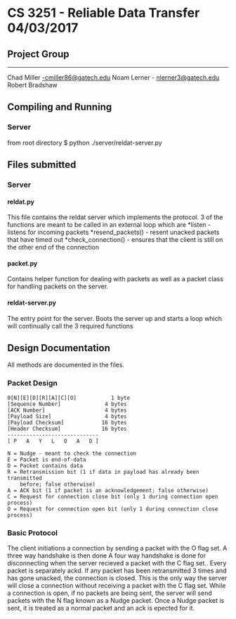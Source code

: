 # CS 3251 - Reliable Data Transfer 04/03/2017
## Project Group
--------------------------------
Chad Miller -cmiller86@gatech.edu
Noam Lerner - nlerner3@gatech.edu
Robert Bradshaw

## Compiling and Running

### Server
from root directory
    $ python ./server/reldat-server.py
## Files submitted

### Server
#### reldat.py
This file contains the reldat server which implements the protocol. 3 of the functions are meant to be called in
an external loop which are
 *listen - listens for incoming packets
 *resend_packets() - resent unacked packets that have timed out
 *check_connection() - ensures that the client is still on the other end of the connection

#### packet.py
Contains helper function for dealing with packets as well as a packet class for handling packets on the server.

#### reldat-server.py
The entry point for the server. Boots the server up and starts a loop which will continually call the 3 required functions

## Design Documentation

All methods are documented in the files.

### Packet Design
    0[N][E][D][R][A][C][O]           1 byte
    [Sequence Number]              4 bytes
    [ACK Number]                   4 bytes
    [Payload Size]                 4 bytes
    [Payload Checksum]            16 bytes
    [Header Checksum]             16 bytes
    -----------------------------
    [ P   A   Y   L   O   A   D ]

    N = Nudge - meant to check the connection
    E = Packet is end-of-data
    D = Packet contains data
    R = Retransmission bit (1 if data in payload has already been transmitted
        before; false otherwise)
    A = ACK bit (1 if packet is an acknowledgement; false otherwise)
    C = Request for connection close bit (only 1 during connection open process)
    O = Request for connection open bit (only 1 during connection close process)

### Basic Protocol
The client initiations a connection by sending a packet with the O flag set. A three way handshake is then done
A four way handshake is done for disconnecting when the server recieved a packet with the C flag set..
Every packet is separately ackd. If any packet has been retransmitted 3 times and has gone unacked, the connection
is closed. This is the only way the server will close a connection without receiving a packet with the C flag set.
While a connection is open, if no packets are being sent, the server will send packets with the N flag known as a
Nudge packet. Once a Nudge packet is sent, it is treated as a normal packet and an ack is epected for it.


